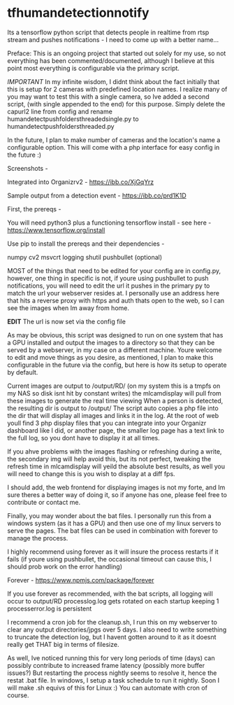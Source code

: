 # tfhumandetectionnotify
Its a tensorflow python script that detects people in realtime from rtsp stream and pushes notifications - I need to come up with a better name...

Preface: This is an ongoing project that started out solely for my use, so not everything has been commented/documented, although I believe at this point most everything is configurable via the primary script.

*IMPORTANT* In my infinite wisdom, I didnt think about the fact initially that this is setup for 2 cameras with predefined location names. I realize many of you may want to test this with a single camera, so Ive added a second script, (with single appended to the end) for this purpose. Simply delete the capurl2 line from config and rename humandetectpushfoldersthreadedsingle.py to humandetectpushfoldersthreaded.py

In the future, I plan to make number of cameras and the location's name a configurable option. This will come with a php interface for easy config in the future :)

Screenshots - 

Integrated into Organizrv2 - https://ibb.co/XjGqYrz

Sample output from a detection event - https://ibb.co/prd1K1D

First, the prereqs -

You will need python3 plus a functioning tensorflow install - see here - https://www.tensorflow.org/install

Use pip to install the prereqs and their dependencies -

numpy
cv2
msvcrt
logging
shutil
pushbullet (optional)

MOST of the things that need to be edited for your config are in config.py, however, one thing in specific is not, if youre using pushbullet to push notifications, you will need to edit the url it pushes in the primary py to match the url your webserver resides at. I personally use an address here that hits a reverse proxy with https and auth thats open to the web, so I can see the images when Im away from home.

**EDIT** The url is now set via the config file

As may be obvious, this script was designed to run on one system that has a GPU installed and output the images to a directory so that they can be served by a webserver, in my case on a different machine. Youre welcome to edit and move things as you desire, as mentioned, I plan to make this configurable in the future via the config, but here is how its setup to operate by default.

Current images are output to /output/RD/ (on my system this is a tmpfs on my NAS so disk isnt hit by constant writes) the mlcamdisplay will pull from these images to generate the real time viewing
When a person is detected, the resulting dir is output to /output/
The script auto copies a php file into the dir that will display all images and links it in the log.
At the root of web youll find 3 php display files that you can integrate into your Organizr dashboard like I did, or another page, the smaller log page has a text link to the full log, so you dont have to display it at all times.

If you ahve problems with the images flashing or refreshing during a write, the secondary img will help avoid this, but its not perfect, tweaking the refresh time in mlcamdisplay will yeild the absolute best results, as well you will need to change this is you wish to display at a diff fps.

I should add, the web frontend for displaying images is not my forte, and Im sure theres a better way of doing it, so if anyone has one, please feel free to contribute or contact me.

Finally, you may wonder about the bat files. I personally run this from a windows system (as it has a GPU) and then use one of my linux servers to serve the pages. The bat files can be used in combination with forever to manage the process.

I highly recommend using forever as it will insure the process restarts if it fails (if youre using pushbullet, the occasional timeout can cause this, I should prob work on the error handling)

Forever - https://www.npmjs.com/package/forever

If you use forever as recommended, with the bat scripts, all logging will occur to output/RD
processlog.log gets rotated on each startup keeping 1 
processerror.log is persistent

I recommend a cron job for the cleanup.sh, I run this on my webserver to clear any output directories/jpgs over 5 days. I also need to write something to truncate the detection log, but I havent gotten around to it as it doesnt really get THAT big in terms of filesize.

As well, Ive noticed running this for very long periods of time (days) can possibly contribute to increased frame latency (possibly more buffer issues?) But restarting the process nightly seems to resolve it, hence the restat .bat file. In windows, I setup a task schedule to run it nightly. Soon I will make .sh equivs of this for Linux :) You can automate with cron of course.
